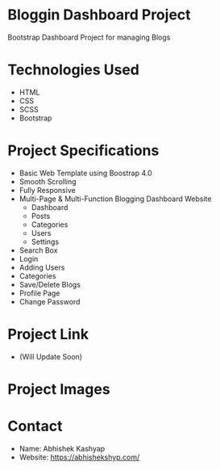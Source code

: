 # Bloggin Dashboard Project
Bootstrap Dashboard Project for managing Blogs

# Technologies Used
- HTML
- CSS
- SCSS
- Bootstrap

# Project Specifications 
- Basic Web Template using Boostrap 4.0
- Smooth Scrolling
- Fully Responsive
- Multi-Page & Multi-Function Blogging Dashboard Website
    - Dashboard
    - Posts
    - Categories
    - Users
    - Settings
- Search Box
- Login
- Adding Users
- Categories
- Save/Delete Blogs
- Profile Page
- Change Password

# Project Link
- (Will Update Soon)

# Project Images

# Contact
- Name: Abhishek Kashyap
- Website: https://abhishekshyp.com/
